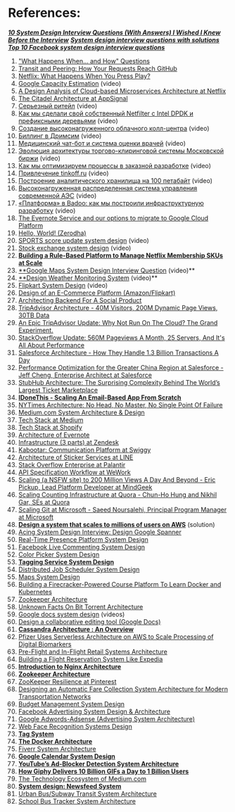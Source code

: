 

# References:

_[**10 System Design Interview Questions (With Answers) I Wished I Knew Before the Interview**](https://levelup.gitconnected.com/10-system-design-interview-questions-with-answers-i-wished-i-knew-before-the-interview-31dcfc3cddef)_
[_**System design interview questions with solutions**_](https://github.com/donnemartin/system-design-primer#system-design-interview-questions-with-solutions)
_****[Top 10 Facebook system design interview questions](https://grokkingtechinterview.com/top-10-facebook-system-design-interview-questions-3c191b64c13b)****_

1. ["What Happens When... and How" Questions](https://www.glassdoor.com/Interview/What-happens-when-you-type-www-google-com-in-your-browser-QTN_56396.htm)
2. [Transit and Peering: How Your Requests Reach GitHub](https://githubengineering.com/transit-and-peering-how-your-requests-reach-github/)
3. [Netflix: What Happens When You Press Play?](http://highscalability.com/blog/2017/12/11/netflix-what-happens-when-you-press-play.html)
4. [Google Capacity Estimation](https://www.youtube.com/watch?v=modXC5IWTJI) (video)
5. [A Design Analysis of Cloud-based Microservices Architecture at Netflix](https://medium.com/swlh/a-design-analysis-of-cloud-based-microservices-architecture-at-netflix-98836b2da45f)
6. [The Citadel Architecture at AppSignal](https://blog.appsignal.com/2020/04/08/the-citadel-architecture-at-appsignal.html)
7. [Серьезный ритейл](https://www.youtube.com/watch?v=nzuUad_8Avc&list=PLH-XmS0lSi_wRIh4RJjnTGMKaTiQoaGTc&index=128) (video)
8. [Как мы сделали свой собственный Netfilter с Intel DPDK и префиксными деревьями](https://www.youtube.com/watch?v=seF8ovtFySg&list=PLH-XmS0lSi_wRIh4RJjnTGMKaTiQoaGTc&index=124) (video)
9. [Создание высоконагруженного облачного колл-центра](https://www.youtube.com/watch?v=kv4fSbFNAOo&list=PLH-XmS0lSi_wRIh4RJjnTGMKaTiQoaGTc&index=113) (video)
10. [Биллинг в Дримсим](https://www.youtube.com/watch?v=Nhl5Pw4NBpo&list=PLH-XmS0lSi_wRIh4RJjnTGMKaTiQoaGTc&index=80) (video)
11. [Медицинский чат-бот и система оценки врачей](https://www.youtube.com/watch?v=SYp-KXj1uYk&list=PLH-XmS0lSi_wRIh4RJjnTGMKaTiQoaGTc&index=78) (video)
12. [Эволюция архитектуры торгово-клиринговой системы Московской биржи](https://www.youtube.com/watch?v=Zv_OqjcOIes&list=PLH-XmS0lSi_wRIh4RJjnTGMKaTiQoaGTc&index=76) (video)
13. [Как мы оптимизируем процессы в заказной разработке](https://www.youtube.com/watch?v=kkRFMCCLULU&list=PLH-XmS0lSi_wRIh4RJjnTGMKaTiQoaGTc&index=75) (video)
14. [Привлечение tinkoff.ru](https://www.youtube.com/watch?v=fF5LIe34rwE&list=PLH-XmS0lSi_wRIh4RJjnTGMKaTiQoaGTc&index=73) (video)
15. [Построение аналитического хранилища на 100 петабайт](https://www.youtube.com/watch?v=OGUemSoefTU&list=PLH-XmS0lSi_wRIh4RJjnTGMKaTiQoaGTc&index=71) (video)
16. [Высоконагруженная распределенная система управления современной АЭС](https://www.youtube.com/watch?v=HEFS9a93QtI&list=PLH-XmS0lSi_wRIh4RJjnTGMKaTiQoaGTc&index=62) (video)
17. [«Платформа» в Badoo: как мы построили инфраструктурную разработку](https://www.youtube.com/watch?v=3xdnq9SfaGo&list=PLH-XmS0lSi_wRIh4RJjnTGMKaTiQoaGTc&index=13) (video)
18. [The Evernote Service and our options to migrate to Google Cloud Platform](https://evernote.com/blog/part-1-our-options-to-migrate/)
19. [Hello, World! (Zerodha)](https://zerodha.tech/blog/hello-world/)
20. [SPORTS score update system design](https://www.youtube.com/watch?v=exSwQtMxGd4&list=PLkQkbY7JNJuBoTemzQfjym0sqbOHt5fnV&index=2) (video)
24. [Stock exchange system design](https://www.youtube.com/watch?v=dUMWMZmMsVE&list=PLkQkbY7JNJuBoTemzQfjym0sqbOHt5fnV&index=27) (video)
26. **[Building a Rule-Based Platform to Manage Netflix Membership SKUs at Scale](https://netflixtechblog.com/building-a-rule-based-platform-to-manage-netflix-membership-skus-at-scale-e3c0f82aa7bc)**
27. [**Google Maps System Design Interview Question](https://www.youtube.com/watch?v=jk3yvVfNvds) (video)**
28. [**Design Weather Monitoring System](https://www.youtube.com/watch?v=sWNRuClDOo4&list=PLOAph0xkZvSuqy8yq_0D6NEABhmSTRYrN&index=12) (video)**
29. [Flipkart System Design](https://www.youtube.com/watch?v=EpASu_1dUdE) (video)
30. [Design of an E-Commerce Platform (Amazon/Flipkart)](https://medium.com/@junaidnz/design-of-an-e-commerce-platform-77d3ec1641f9)
31. [Architecting Backend For A Social Product](http://highscalability.com/blog/2015/7/22/architecting-backend-for-a-social-product.html)
32. [TripAdvisor Architecture - 40M Visitors, 200M Dynamic Page Views, 30TB Data](http://highscalability.com/blog/2011/6/27/tripadvisor-architecture-40m-visitors-200m-dynamic-page-view.html)
33. [An Epic TripAdvisor Update: Why Not Run On The Cloud? The Grand Experiment.](http://highscalability.com/blog/2012/10/2/an-epic-tripadvisor-update-why-not-run-on-the-cloud-the-gran.html)
34. [StackOverflow Update: 560M Pageviews A Month, 25 Servers, And It's All About Performance](http://highscalability.com/blog/2014/7/21/stackoverflow-update-560m-pageviews-a-month-25-servers-and-i.html)
35. [Salesforce Architecture - How They Handle 1.3 Billion Transactions A Day](http://highscalability.com/blog/2013/9/23/salesforce-architecture-how-they-handle-13-billion-transacti.html)
36. [Performance Optimization for the Greater China Region at Salesforce - Jeff Cheng, Enterprise Architect at Salesforce](https://www.salesforce.com/video/1757880/)
37. [StubHub Architecture: The Surprising Complexity Behind The World’s Largest Ticket Marketplace](http://highscalability.com/blog/2012/6/25/stubhub-architecture-the-surprising-complexity-behind-the-wo.html)
38. [**IDoneThis - Scaling An Email-Based App From Scratch**](http://highscalability.com/blog/2012/6/20/idonethis-scaling-an-email-based-app-from-scratch.html)
39. [NYTimes Architecture: No Head, No Master, No Single Point Of Failure](http://highscalability.com/blog/2014/1/13/nytimes-architecture-no-head-no-master-no-single-point-of-fa.html)
40. [Medium.com System Architecture & Design](https://jinlow.medium.com/medium-com-system-architecture-design-7d6ecaa8566f)
41. [Tech Stack at Medium](https://medium.engineering/the-stack-that-helped-medium-drive-2-6-millennia-of-reading-time-e56801f7c492)
42. [Tech Stack at Shopify](https://engineering.shopify.com/blogs/engineering/e-commerce-at-scale-inside-shopifys-tech-stack)
43. [Architecture of Evernote](https://evernote.com/blog/a-digest-of-evernotes-architecture/)
44. [Infrastructure (3 parts) at Zendesk](https://medium.com/zendesk-engineering/the-history-of-infrastructure-at-zendesk-part-3-foundation-team-forming-and-evolving-9859e40f5390)
45. [Kabootar: Communication Platform at Swiggy](https://bytes.swiggy.com/kabootar-swiggys-communication-platform-e5a43cc25629)
46. [Architecture of Sticker Services at LINE](https://www.slideshare.net/linecorp/architecture-sustaining-line-sticker-services)
47. [Stack Overflow Enterprise at Palantir](https://medium.com/@palantir/terraforming-stack-overflow-enterprise-in-aws-47ee431e6be7)
48. [API Specification Workflow at WeWork](https://engineering.wework.com/our-api-specification-workflow-9337448d6ee6)
49. [Scaling (a NSFW site) to 200 Million Views A Day And Beyond - Eric Pickup, Lead Platform Developer at MindGeek](https://www.youtube.com/watch?v=RlkCdM_f3p4)
50. [Scaling Counting Infrastructure at Quora - Chun-Ho Hung and Nikhil Gar, SEs at Quora](https://www.infoq.com/presentations/quora-analytics)
51. [Scaling Git at Microsoft - Saeed Noursalehi, Principal Program Manager at Microsoft](https://www.youtube.com/watch?v=g_MPGU_m01s)
52. **[Design a system that scales to millions of users on AWS](https://github.com/donnemartin/system-design-primer/blob/master/solutions/system_design/scaling_aws/README.md)** (solution)
53. [Acing System Design Interview: Design Google Spanner](https://interviewnoodle.com/google-spanner-design-487d854c3209)
54. [Real-Time Presence Platform System Design](https://medium.com/javarevisited/real-time-presence-platform-system-design-58a1cd19ad33)
55. [Facebook Live Commenting System Design](https://levelup.gitconnected.com/facebook-live-commenting-system-design-5c6fbbb88746)
56. [Color Picker System Design](https://experiencestack.co/color-picker-system-design-4ea40086e9a)
57. **[Tagging Service System Design](https://levelup.gitconnected.com/tagging-service-system-design-ee0081aa0086)**
58. [Distributed Job Scheduler System Design](https://experiencestack.co/distributed-job-scheduler-system-design-a3b61754eeab)
59. [Maps System Design](https://experiencestack.co/google-maps-system-design-84174a1e23de)
60. [Building a Firecracker-Powered Course Platform To Learn Docker and Kubernetes](https://iximiuz.com/en/posts/iximiuz-labs-story/?ref=architecturenotes.co)
61. [Zookeeper Architecture](https://jinlow.medium.com/zookeeper-architecture-62a43cac53ce)
62. [Unknown Facts On Bit Torrent Architecture](https://mittal26081999.medium.com/unknown-facts-on-bit-torrent-architecture-7333c356882)
63. [Google docs system design](https://www.youtube.com/playlist?list=PLkQkbY7JNJuAzL-6SEwRjBfZa2htjnT-Z) (videos)
64. [Design a collaborative editing tool (Google Docs)](https://medium.com/@junaidnz/design-a-collaborative-editing-tool-google-docs-3dcb1bcacf0b)
65. **[Cassandra Architecture : An Overview](https://medium.com/@rachit.agl02/cassandra-architecture-an-overview-23261ca13c59)**
66. [Pfizer Uses Serverless Architecture on AWS to Scale Processing of Digital Biomarkers](https://www.infoq.com/news/2023/07/pfizer-serverless-biomarkers/)
67. [Pre-Flight and In-Flight Retail Systems Architecture](https://jinlow.medium.com/pre-flight-and-in-flight-retail-systems-architecture-3e21e4481308)
68. [Building a Flight Reservation System Like Expedia](https://medium.com/@abhishekranjandev/building-a-flight-reservation-system-like-expedia-9df3874c9960)
69. **[Introduction to Nginx Architecture](https://medium.com/thedevproject/introduction-to-nginx-architecture-419f7ceb37bd)**
70. **[Zookeeper Architecture](https://jinlow.medium.com/zookeeper-architecture-62a43cac53ce)**
71. [ZooKeeper Resilience at Pinterest](https://medium.com/@Pinterest_Engineering/zookeeper-resilience-at-pinterest-adfd8acf2a6b)
72. [Designing an Automatic Fare Collection System Architecture for Modern Transportation Networks](https://jinlow.medium.com/designing-an-automatic-fare-collection-system-architecture-for-modern-transportation-networks-f18937a914b3)
73. [Budget Management System Design](https://jinlow.medium.com/budget-management-system-design-a07b7fa04ab7)
74. [Facebook Advertising System Design & Architecture](https://interviewnoodle.com/facebook-advertising-system-design-architecture-7eed10e68333)
75. [Google Adwords-Adsense (Advertising System Architecture)](https://jinlow.medium.com/google-adwords-adsense-advertising-system-architecture-13dc20946aae)
76. [Web Face Recognition Systems Design](https://jinlow.medium.com/web-face-recognition-systems-design-6795c3e983a1)
77. **[Tag System](https://experiencestack.co/tag-system-729b947b2f29)**
78. **[The Docker Architecture](https://medium.com/geekculture/the-docker-architecture-7f423a6c3b5c)**
79. [Fiverr System Architecture](https://medium.com/geekculture/fiverr-system-architecture-b4de36dacb57)
80. **[Google Calendar System Design](https://interviewnoodle.com/google-calendar-system-design-ec59331d5050)**
81. **[YouTube’s Ad-Blocker Detection System Architecture](https://interviewnoodle.com/youtubes-ad-blocker-detection-system-architecture-f454eb547aaf)**
82. **[How Giphy Delivers 10 Billion GIFs a Day to 1 Billion Users](https://newsletter.systemdesign.one/p/cdn-explained?utm_source=substack&publication_id=1511845&post_id=137627348&utm_medium=email&utm_content=share&utm_campaign=email-share&triggerShare=true&isFreemail=true&r=1vxw4z)**
83. [The Technology Ecosystem of Medium.com](https://jinlow.medium.com/the-technology-ecosystem-of-medium-com-acf3bbae4de7)
84. **[System design: Newsfeed System](https://medium.com/@sureshpodeti/system-design-newsfeed-system-da50486a8a9b)**
85. [Urban Bus/Subway Transit System Architecture](https://medium.com/thedevproject/urban-bus-subway-transit-system-architecture-c23e7522ed03)
86. [School Bus Tracker System Architecture](https://medium.com/@joudwawad/school-bus-tracker-system-architecture-6dd3307e3860)
